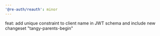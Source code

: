 ```yaml
---
'@re-auth/reauth': minor
---
```


feat: add unique constraint to client name in JWT schema and include new changeset "tangy-parents-begin"
